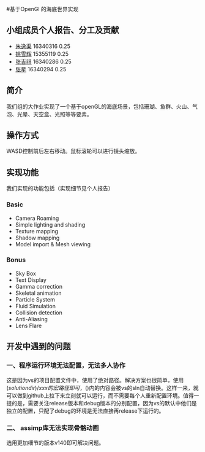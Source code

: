 #基于OpenGl 的海底世界实现

## 小组成员个人报告、分工及贡献

- [朱逸渠](https://github.com/kotomineshiki/ComputerGraphicFinal/tree/master/视频报告与计划等文档/个人报告和小组报告/16340316_朱逸渠_个人报告.md) 16340316 0.25
- [姚雪辉](https://github.com/kotomineshiki/ComputerGraphicFinal/tree/master/视频报告与计划等文档/个人报告和小组报告/15355119_姚雪辉_个人报告/15355119_姚雪辉_个人报告.md) 15355119 0.25
- [张吉祺](https://github.com/kotomineshiki/ComputerGraphicFinal/tree/master/视频报告与计划等文档/个人报告和小组报告/16340286_张吉祺_个人报告.md) 16340286 0.25
- [张星](https://github.com/kotomineshiki/ComputerGraphicFinal/tree/master/视频报告与计划等文档/个人报告和小组报告/16340294_张星_个人报告.md) 16340294 0.25

## 简介
我们组的大作业实现了一个基于openGL的海底场景，包括珊瑚、鱼群、火山、气泡、光晕、天空盒、光照等等要素。

## 操作方式
WASD控制前后左右移动。鼠标滚轮可以进行镜头缩放。

## 实现功能

我们实现的功能包括（实现细节见个人报告）

### Basic

- Camera Roaming
- Simple lighting and shading
- Texture mapping
- Shadow mapping
- Model import & Mesh viewing 

### Bonus
- Sky Box
- Text Display
- Gamma correction
- Skeletal animation
- Particle System
- Fluid Simulation
- Collision detection
- Anti-Aliasing
- Lens Flare


## 开发中遇到的问题
### 一、程序运行环境无法配置，无法多人协作

这是因为vs的项目配置文件中，使用了绝对路径。解决方案也很简单，使用$(solutiondir)/xxx的宏路径即可，$()内的内容会被vs的sln自动替换。这样一来，就可以做到github上拉下来立刻就可以运行，而不需要每个人重新配置环境。值得一提的是，需要关注release版本和debug版本的分别配置，因为vs的默认中他们是独立的配置，只配了debug的环境是无法直接再release下运行的。
### 二、 assimp库无法实现骨骼动画

选用更加细节的版本v140即可解决问题。
### 